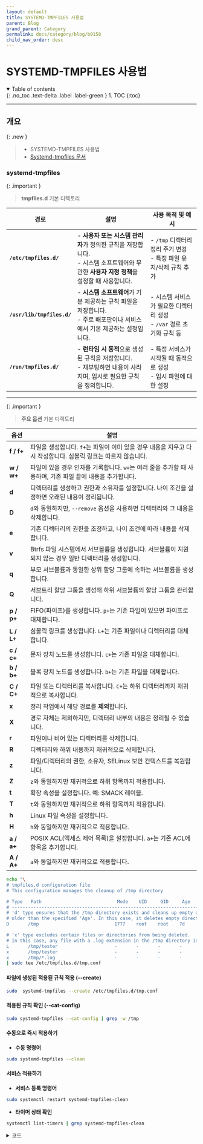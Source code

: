 ```yaml
---
layout: default
title: SYSTEMD-TMPFILES 사용법
parent: Blog
grand_parent: Category
permalink: docs/category/blog/b0158
child_nav_order: desc
---
```


# SYSTEMD-TMPFILES 사용법

<details open markdown="block">
  <summary>
    Table of contents
  </summary>
  {: .no_toc .text-delta .label .label-green }
1. TOC
{:toc}
</details>

---

## 개요

{: .new }
> - SYSTEMD-TMPFILES 사용법
> - [Systemd-tmpfiles 문서](https://www.freedesktop.org/software/systemd/man/latest/tmpfiles.d.html)

### systemd-tmpfiles

{: .important }
> **tmpfiles.d** 기본 디렉토리
>
| **경로**                  | **설명**                                               | **사용 목적 및 예시** |
|---------------------------|--------------------------------------------------------|-----------------------|
| **`/etc/tmpfiles.d/`**     | - **사용자 또는 시스템 관리자**가 정의한 규칙을 저장합니다. <br> - 시스템 소프트웨어와 무관한 **사용자 지정 정책**을 설정할 때 사용합니다. | - `/tmp` 디렉터리 정리 주기 변경<br> - 특정 파일 유지/삭제 규칙 추가 |
| **`/usr/lib/tmpfiles.d/`** | - **시스템 소프트웨어**가 기본 제공하는 규칙 파일을 저장합니다.<br> - 주로 배포판이나 서비스에서 기본 제공하는 설정입니다. | - 시스템 서비스가 필요한 디렉터리 생성<br> - `/var` 경로 초기화 규칙 등 |
| **`/run/tmpfiles.d/`**     | - **런타임 시 동적**으로 생성된 규칙을 저장합니다.<br> - 재부팅하면 내용이 사라지며, 임시로 필요한 규칙을 정의합니다. | - 특정 서비스가 시작될 때 동적으로 생성<br> - 임시 파일에 대한 설정 |

---

{: .important }
> **주요 옵션** 기본 디렉토리
>
| **옵션** | **설명** |
|----------|----------|
| **f / f+** | 파일을 생성합니다. `f+`는 파일이 이미 있을 경우 내용을 지우고 다시 작성합니다. 심볼릭 링크는 따르지 않습니다. |
| **w / w+** | 파일이 있을 경우 인자를 기록합니다. `w+`는 여러 줄을 추가할 때 사용하며, 기존 파일 끝에 내용을 추가합니다. |
| **d** | 디렉터리를 생성하고 권한과 소유자를 설정합니다. 나이 조건을 설정하면 오래된 내용이 정리됩니다. |
| **D** | `d`와 동일하지만, `--remove` 옵션을 사용하면 디렉터리와 그 내용을 삭제합니다. |
| **e** | 기존 디렉터리의 권한을 조정하고, 나이 조건에 따라 내용을 삭제합니다. |
| **v** | Btrfs 파일 시스템에서 서브볼륨을 생성합니다. 서브볼륨이 지원되지 않는 경우 일반 디렉터리를 생성합니다. |
| **q** | 부모 서브볼륨과 동일한 상위 할당 그룹에 속하는 서브볼륨을 생성합니다. |
| **Q** | 서브트리 할당 그룹을 생성해 하위 서브볼륨의 할당 그룹을 관리합니다. |
| **p / p+** | FIFO(파이프)를 생성합니다. `p+`는 기존 파일이 있으면 파이프로 대체합니다. |
| **L / L+** | 심볼릭 링크를 생성합니다. `L+`는 기존 파일이나 디렉터리를 대체합니다. |
| **c / c+** | 문자 장치 노드를 생성합니다. `c+`는 기존 파일을 대체합니다. |
| **b / b+** | 블록 장치 노드를 생성합니다. `b+`는 기존 파일을 대체합니다. |
| **C / C+** | 파일 또는 디렉터리를 복사합니다. `C+`는 하위 디렉터리까지 재귀적으로 복사합니다. |
| **x** | 정리 작업에서 해당 경로를 **제외**합니다. |
| **X** | 경로 자체는 제외하지만, 디렉터리 내부의 내용은 정리될 수 있습니다. |
| **r** | 파일이나 비어 있는 디렉터리를 삭제합니다. |
| **R** | 디렉터리와 하위 내용까지 재귀적으로 삭제합니다. |
| **z** | 파일/디렉터리의 권한, 소유자, SELinux 보안 컨텍스트를 복원합니다. |
| **Z** | `z`와 동일하지만 재귀적으로 하위 항목까지 적용합니다. |
| **t** | 확장 속성을 설정합니다. 예: SMACK 레이블. |
| **T** | `t`와 동일하지만 재귀적으로 하위 항목까지 적용합니다. |
| **h** | Linux 파일 속성을 설정합니다. |
| **H** | `h`와 동일하지만 재귀적으로 적용합니다. |
| **a / a+** | POSIX ACL(액세스 제어 목록)을 설정합니다. `a+`는 기존 ACL에 항목을 추가합니다. |
| **A / A+** | `a`와 동일하지만 재귀적으로 적용합니다. |

```bash
echo "\
# tmpfiles.d configuration file
# This configuration manages the cleanup of /tmp directory

# Type   Path                            Mode    UID     GID     Age     Arguments
# --------------------------------------------------------------------------------
# 'd' type ensures that the /tmp directory exists and cleans up empty directories 
# older than the specified 'Age'. In this case, it deletes empty directories older than 7 days.
D       /tmp                            1777    root    root    7d      -

# 'x' type excludes certain files or directories from being deleted.
# In this case, any file with a .log extension in the /tmp directory is excluded from cleanup.
L       /tmp/tester                     -       -       -       -       /home/tester
x       /tmp/tester                     -       -       -       -       -
x       /tmp/*.log                      -       -       -       -       -" \
| sudo tee /etc/tmpfiles.d/tmp.conf
```

#### 파일에 생성된 적용된 규칙 적용 (--create)

```bash
sudo  systemd-tmpfiles --create /etc/tmpfiles.d/tmp.conf
```

#### 적용된 규칙 확인 (--cat-config)

```bash
sudo systemd-tmpfiles --cat-config | grep -w /tmp
```

#### 수동으로 즉시 적용하기

- **수동 명령어**

```bash
sudo systemd-tmpfiles --clean
```

#### 서비스 적용하기

- **서비스 등록 명령어**

```bash
sudo systemctl restart systemd-tmpfiles-clean
```

- **타이머 상태 확인**

```bash
systemctl list-timers | grep systemd-tmpfiles-clean
```

<details markdown="block">
  <summary>
    코드
  </summary>
  {: .text-delta .label .label-green }
  
```bash
Thu 2024-08-22 10:32:01 KST 23h left    Wed 2024-08-21 10:32:01 KST 27min ago systemd-tmpfiles-clean.timer systemd-tmpfiles-clean.service
```

</details>



